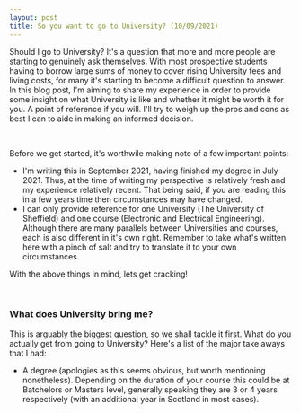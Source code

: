 ```yaml
---
layout: post
title: So you want to go to University? (10/09/2021)
---
```


Should I go to University? It's a question that more and more people are starting to genuinely ask themselves. With most prospective students having to borrow large sums of money to cover rising
University fees and living costs, for many it's starting to become a difficult question to answer. In this blog post, I'm aiming to share my experience in order to provide some insight on what
University is like and whether it might be worth it for you. A point of reference if you will. I'll try to weigh up the pros and cons as best I can to aide in making an informed decision.

<br/>

Before we get started, it's worthwile making note of a few important points:

- I'm writing this in September 2021, having finished my degree in July 2021. Thus, at the time of writing my perspective is relatively fresh and my experience relatively recent. That being said, if
you are reading this in a few years time then circumstances may have changed.
- I can only provide reference for one University (The University of Sheffield) and one course (Electronic and Electrical Engineering). Although there are many parallels between Universities and courses,
each is also different in it's own right. Remember to take what's written here with a pinch of salt and try to translate it to your own circumstances.

With the above things in mind, lets get cracking!

<br/>

### What does University bring me?

This is arguably the biggest question, so we shall tackle it first. What do you actually get from going to University? Here's a list of the major take aways that I had:

- A degree (apologies as this seems obvious, but worth mentioning nonetheless). Depending on the duration of your course this could be at Batchelors or Masters level, generally speaking they are 3 or 4 years
respectively (with an additional year in Scotland in most cases).

<br/>